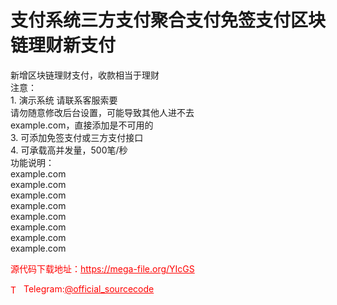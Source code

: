 # 支付系统三方支付聚合支付免签支付区块链理财新支付

新增区块链理财支付，收款相当于理财<br>注意：<br>1. 演示系统 请联系客服索要<br>请勿随意修改后台设置，可能导致其他人进不去<br>example.com，直接添加是不可用的<br>3. 可添加免签支付或三方支付接口<br>4. 可承载高并发量，500笔/秒<br>功能说明：<br>example.com<br>example.com<br>example.com<br>example.com<br>example.com<br>example.com<br>example.com<br>example.com<br>


<p style="color: red;">源代码下载地址：<a href="https://mega-file.org/YIcGS" style="color: red;">https://mega-file.org/YIcGS</a></p><p style="color: red;"><img src="https://cdn-icons-png.flaticon.com/512/2111/2111646.png" alt="Telegram Icon" style="width: 16px; vertical-align: middle; margin-right: 5px;">Telegram:<a href="https://t.me/official_sourcecode" style="color: red;">@official_sourcecode</a></p>